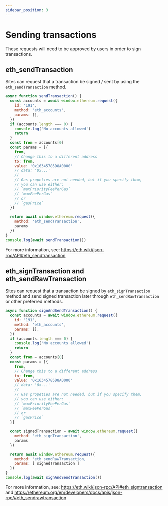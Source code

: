 ```yaml
---
sidebar_position: 3
---
```


# Sending transactions

These requests will need to be approved by users in order to sign transactions.

## eth_sendTransaction

Sites can request that a transaction be signed / sent by using the `eth_sendTransaction` method.


```js
async function sendTransaction() {
  const accounts = await window.ethereum.request({
    id: '191',
    method: 'eth_accounts',
    params: [],
  })
  if (accounts.length === 0) {
    console.log('No accounts allowed')
    return
  }
  const from = accounts[0]
  const params = [{
    from,
    // Change this to a different address
    to: from,
    value: '0x16345785D8A0000'
    // data: '0x...'
    //
    // Gas propeties are not needed, but if you specify them,
    // you can use either:
    // `maxPriorityFeePerGas`
    // `maxFeePerGas`
    // or
    // `gasPrice`
  }]

  return await window.ethereum.request({
    method: 'eth_sendTransaction',
    params
  })
}
console.log(await sendTransaction())
```

For more information, see: https://eth.wiki/json-rpc/API#eth_sendtransaction

## eth_signTransaction and eth_sendRawTransaction

Sites can request that a transaction be signed by `eth_signTransaction` method
and send signed transaction later through `eth_sendRawTransaction` or other
preferred methods.

```js
async function signAndSendTransaction() {
  const accounts = await window.ethereum.request({
    id: '191',
    method: 'eth_accounts',
    params: [],
  })
  if (accounts.length === 0) {
    console.log('No accounts allowed')
    return
  }
  const from = accounts[0]
  const params = [{
    from,
    // Change this to a different address
    to: from,
    value: '0x16345785D8A0000'
    // data: '0x...'
    //
    // Gas propeties are not needed, but if you specify them,
    // you can use either:
    // `maxPriorityFeePerGas`
    // `maxFeePerGas`
    // or
    // `gasPrice`
  }]

  const signedTransaction = await window.ethereum.request({
    method: 'eth_signTransaction',
    params
  })

  return await window.ethereum.request({
    method: 'eth_sendRawTransaction,
    params: [ signedTransaction ]
  })
}
console.log(await signAndSendTransaction())
```
For more information, see: https://eth.wiki/json-rpc/API#eth_signtransaction
and
https://ethereum.org/en/developers/docs/apis/json-rpc/#eth_sendrawtransaction
